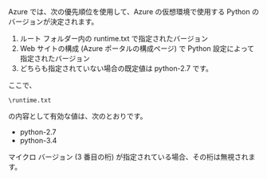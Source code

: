 ﻿Azure では、次の優先順位を使用して、Azure の仮想環境で使用する Python のバージョンが決定されます。

1. ルート フォルダー内の runtime.txt で指定されたバージョン
1. Web サイトの構成 (Azure ポータルの構成ページ) で Python 設定によって指定されたバージョン
1. どちらも指定されていない場合の既定値は python-2.7 です。

ここで、 

    \runtime.txt

の内容として有効な値は、次のとおりです。

- python-2.7
- python-3.4

マイクロ バージョン (3 番目の桁) が指定されている場合、その桁は無視されます。

<!--HONumber=49-->